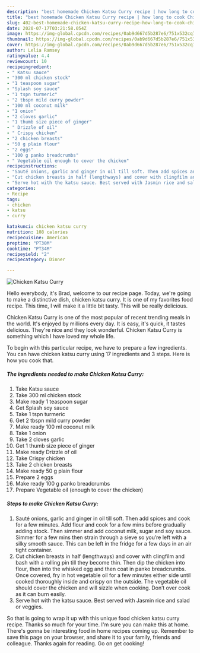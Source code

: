 ```yaml
---
description: "best homemade Chicken Katsu Curry recipe | how long to cook Chicken Katsu Curry"
title: "best homemade Chicken Katsu Curry recipe | how long to cook Chicken Katsu Curry"
slug: 402-best-homemade-chicken-katsu-curry-recipe-how-long-to-cook-chicken-katsu-curry
date: 2020-07-17T03:21:58.054Z
image: https://img-global.cpcdn.com/recipes/0ab9d667d5b287e6/751x532cq70/chicken-katsu-curry-recipe-main-photo.jpg
thumbnail: https://img-global.cpcdn.com/recipes/0ab9d667d5b287e6/751x532cq70/chicken-katsu-curry-recipe-main-photo.jpg
cover: https://img-global.cpcdn.com/recipes/0ab9d667d5b287e6/751x532cq70/chicken-katsu-curry-recipe-main-photo.jpg
author: Lelia Ramsey
ratingvalue: 4.4
reviewcount: 10
recipeingredient:
- " Katsu sauce"
- "300 ml chicken stock"
- "1 teaspoon sugar"
- "Splash soy sauce"
- "1 tspn turmeric"
- "2 tbspn mild curry powder"
- "100 ml coconut milk"
- "1 onion"
- "2 cloves garlic"
- "1 thumb size piece of ginger"
- " Drizzle of oil"
- " Crispy chicken"
- "2 chicken breasts"
- "50 g plain flour"
- "2 eggs"
- "100 g panko breadcrumbs"
- " Vegetable oil enough to cover the chicken"
recipeinstructions:
- "Sauté onions, garlic and ginger in oil till soft. Then add spices and cook for a few minutes. Add flour and cook for a few mins before gradually adding stock. Then simmer and add coconut milk, sugar and soy sauce. Simmer for a few mins then strain through a sieve so you’re left with a silky smooth sauce. This can be left in the fridge for a few days in an air tight container."
- "Cut chicken breasts in half (lengthways) and cover with clingfilm and bash with a rolling pin till they become thin. Then dip the chicken into flour, then into the whisked egg and then coat in panko breadcrumbs. Once covered, fry in hot vegetable oil for a few minutes either side until cooked thoroughly inside and crispy on the outside. The vegetable oil should cover the chicken and will sizzle when cooking. Don’t over cook as it can burn easily."
- "Serve hot with the katsu sauce. Best served with Jasmin rice and salad or veggies."
categories:
- Recipe
tags:
- chicken
- katsu
- curry

katakunci: chicken katsu curry 
nutrition: 108 calories
recipecuisine: American
preptime: "PT30M"
cooktime: "PT34M"
recipeyield: "2"
recipecategory: Dinner

---
```



![Chicken Katsu Curry](https://img-global.cpcdn.com/recipes/0ab9d667d5b287e6/751x532cq70/chicken-katsu-curry-recipe-main-photo.jpg)

Hello everybody, it's Brad, welcome to our recipe page. Today, we're going to make a distinctive dish, chicken katsu curry. It is one of my favorites food recipe. This time, I will make it a little bit tasty. This will be really delicious.

Chicken Katsu Curry is one of the most popular of recent trending meals in the world. It's enjoyed by millions every day. It is easy, it's quick, it tastes delicious. They're nice and they look wonderful. Chicken Katsu Curry is something which I have loved my whole life.




To begin with this particular recipe, we have to prepare a few ingredients. You can have chicken katsu curry using 17 ingredients and 3 steps. Here is how you cook that.

<!--inarticleads1-->

##### The ingredients needed to make Chicken Katsu Curry:

1. Take  Katsu sauce
1. Take 300 ml chicken stock
1. Make ready 1 teaspoon sugar
1. Get Splash soy sauce
1. Take 1 tspn turmeric
1. Get 2 tbspn mild curry powder
1. Make ready 100 ml coconut milk
1. Take 1 onion
1. Take 2 cloves garlic
1. Get 1 thumb size piece of ginger
1. Make ready  Drizzle of oil
1. Take  Crispy chicken
1. Take 2 chicken breasts
1. Make ready 50 g plain flour
1. Prepare 2 eggs
1. Make ready 100 g panko breadcrumbs
1. Prepare  Vegetable oil (enough to cover the chicken)




<!--inarticleads2-->

##### Steps to make Chicken Katsu Curry:

1. Sauté onions, garlic and ginger in oil till soft. Then add spices and cook for a few minutes. Add flour and cook for a few mins before gradually adding stock. Then simmer and add coconut milk, sugar and soy sauce. Simmer for a few mins then strain through a sieve so you’re left with a silky smooth sauce. This can be left in the fridge for a few days in an air tight container.
1. Cut chicken breasts in half (lengthways) and cover with clingfilm and bash with a rolling pin till they become thin. Then dip the chicken into flour, then into the whisked egg and then coat in panko breadcrumbs. Once covered, fry in hot vegetable oil for a few minutes either side until cooked thoroughly inside and crispy on the outside. The vegetable oil should cover the chicken and will sizzle when cooking. Don’t over cook as it can burn easily.
1. Serve hot with the katsu sauce. Best served with Jasmin rice and salad or veggies.




So that is going to wrap it up with this unique food chicken katsu curry recipe. Thanks so much for your time. I'm sure you can make this at home. There's gonna be interesting food in home recipes coming up. Remember to save this page on your browser, and share it to your family, friends and colleague. Thanks again for reading. Go on get cooking!
